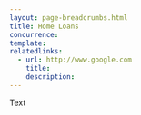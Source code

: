 ```yaml
---
layout: page-breadcrumbs.html
title: Home Loans
concurrence: 
template: 
relatedlinks:
  - url: http://www.google.com
    title: 
    description: 
---
```


Text